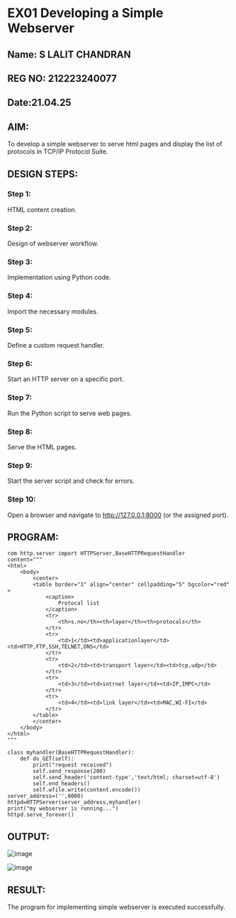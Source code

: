 # EX01 Developing a Simple Webserver
## Name: S LALIT CHANDRAN
## REG NO: 212223240077
## Date:21.04.25

## AIM:
To develop a simple webserver to serve html pages and display the list of protocols in TCP/IP Protocol Suite.

## DESIGN STEPS:
### Step 1: 
HTML content creation.

### Step 2:
Design of webserver workflow.

### Step 3:
Implementation using Python code.

### Step 4:
Import the necessary modules.

### Step 5:
Define a custom request handler.

### Step 6:
Start an HTTP server on a specific port.

### Step 7:
Run the Python script to serve web pages.

### Step 8:
Serve the HTML pages.

### Step 9:
Start the server script and check for errors.

### Step 10:
Open a browser and navigate to http://127.0.0.1:8000 (or the assigned port).

## PROGRAM:
```
rom http.server import HTTPServer,BaseHTTPRequestHandler
content="""
<html>
    <body>
        <center>
        <table border="1" align="center" cellpadding="5" bgcolor="red" >
            <caption>
                Protocal list
            </caption>
            <tr>
                <th>s.no</th><th>layer</th><th>protocals</th>
            </tr>
            <tr>
                <td>1</td><td>applicationlayer</td><td>HTTP,FTP,SSH,TELNET,DNS</td>
            </tr>
            <tr>
                <td>2</td><td>transport layer</td><td>tcp,udp</td>
            </tr>
            <tr>
                <td>3</td><td>intrnet layer</td><td>IP,IMPC</td>
            </tr>
            <tr>
                <td>4</td><td>link layer</td><td>MAC,WI-FI</td>
            </tr>
        </table>
        </center>
    </body>
</html>
"""

class myhandler(BaseHTTPRequestHandler):
    def do_GET(self):
        print("request received")
        self.send_response(200)
        self.send_header('content-type','text/html; charset=utf-8')
        self.end_headers()
        self.wfile.write(content.encode())
server_address=('',8000)
httpd=HTTPServer(server_address,myhandler)
print("my webserver is running...")
httpd.serve_forever()

```
## OUTPUT:


![image](https://github.com/user-attachments/assets/c271dcde-5c6f-43c3-b9eb-70061a7dfa87)

![image](https://github.com/user-attachments/assets/127e6a45-7d23-409f-bb9b-d8096a5ae99f)

## RESULT:
The program for implementing simple webserver is executed successfully.
